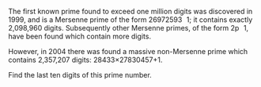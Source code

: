   <p>The first known prime found to exceed one million digits was discovered in 1999, and is a Mersenne prime of the form 26972593<img src='images/symbol_minus.gif' width='9' height='3' alt='&minus;' border='0' style='vertical-align:middle;' />1; it contains exactly 2,098,960 digits. Subsequently other Mersenne primes, of the form 2p<img src='images/symbol_minus.gif' width='9' height='3' alt='&minus;' border='0' style='vertical-align:middle;' />1, have been found which contain more digits.</p>  <p>However, in 2004 there was found a massive non-Mersenne prime which contains 2,357,207 digits: 28433&times;27830457+1.</p>  <p>Find the last ten digits of this prime number.</p>    